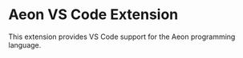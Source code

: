 # Aeon VS Code Extension
This extension provides VS Code support for the Aeon programming language.
